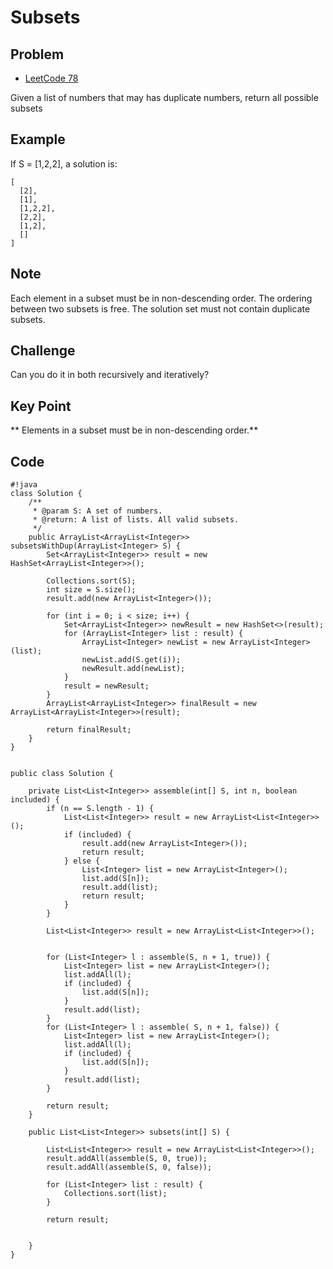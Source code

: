 Subsets
===



Problem
-------

* [LeetCode 78](https://oj.leetcode.com/problems/subsets/)

Given a list of numbers that may has duplicate numbers, return all possible subsets

Example
---------

If S = [1,2,2], a solution is:

    [
      [2],
      [1],
      [1,2,2],
      [2,2],
      [1,2],
      []
    ]

Note
----

Each element in a subset must be in non-descending order.
The ordering between two subsets is free.
The solution set must not contain duplicate subsets.

Challenge
---------
Can you do it in both recursively and iteratively?


Key Point
---------

** Elements in a subset must be in non-descending order.**

Code
----

    #!java
    class Solution {
        /**
         * @param S: A set of numbers.
         * @return: A list of lists. All valid subsets.
         */
        public ArrayList<ArrayList<Integer>> subsetsWithDup(ArrayList<Integer> S) {
            Set<ArrayList<Integer>> result = new HashSet<ArrayList<Integer>>();
            
            Collections.sort(S);
            int size = S.size();
            result.add(new ArrayList<Integer>());
            
            for (int i = 0; i < size; i++) {
                Set<ArrayList<Integer>> newResult = new HashSet<>(result);
                for (ArrayList<Integer> list : result) {
                    ArrayList<Integer> newList = new ArrayList<Integer>(list);
                    newList.add(S.get(i));
                    newResult.add(newList);
                }
                result = newResult;
            }
            ArrayList<ArrayList<Integer>> finalResult = new ArrayList<ArrayList<Integer>>(result);
            
            return finalResult;
        }
    }


    public class Solution {

        private List<List<Integer>> assemble(int[] S, int n, boolean included) {
            if (n == S.length - 1) {
                List<List<Integer>> result = new ArrayList<List<Integer>>();
                if (included) {
                    result.add(new ArrayList<Integer>());
                    return result;
                } else {
                    List<Integer> list = new ArrayList<Integer>();
                    list.add(S[n]);
                    result.add(list);
                    return result;
                }
            }

            List<List<Integer>> result = new ArrayList<List<Integer>>();


            for (List<Integer> l : assemble(S, n + 1, true)) {
                List<Integer> list = new ArrayList<Integer>();
                list.addAll(l);
                if (included) {
                    list.add(S[n]);
                }
                result.add(list);
            }
            for (List<Integer> l : assemble( S, n + 1, false)) {
                List<Integer> list = new ArrayList<Integer>();
                list.addAll(l);
                if (included) {
                    list.add(S[n]);
                }
                result.add(list);
            }

            return result;
        }

        public List<List<Integer>> subsets(int[] S) {

            List<List<Integer>> result = new ArrayList<List<Integer>>();
            result.addAll(assemble(S, 0, true));
            result.addAll(assemble(S, 0, false));

            for (List<Integer> list : result) {
                Collections.sort(list);
            }

            return result;


        }
    }
